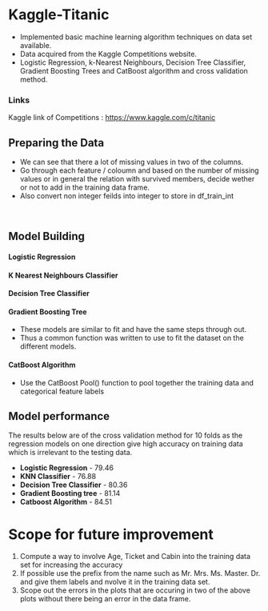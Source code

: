 # Kaggle-Titanic

* Implemented basic machine learning algorithm techniques on data set available.
* Data acquired from the Kaggle Competitions website.
* Logistic Regression, k-Nearest Neighbours, Decision Tree Classifier, Gradient Boosting Trees and CatBoost algorithm and cross validation method.

### Links 
Kaggle link of Competitions : https://www.kaggle.com/c/titanic

## Preparing the Data

* We can see that there a lot of missing values in two of the columns. 
* Go through each feature / coloumn and based on the number of missing values or in general the relation with survived members, decide wether or not to add in the training data frame.
* Also convert non integer feilds into integer to store in df_train_int

<img src="https://github.com/therrshan/Kaggle-Solutions/tree/master/Titanic/Images1.png" alt="">

<img src="https://github.com/therrshan/Kaggle-Solutions/tree/master/Titanic/Imagesimp.png" alt="">

## Model Building 

#### Logistic Regression
#### K Nearest Neighbours Classifier
#### Decision Tree Classifier
#### Gradient Boosting Tree

* These models are similar to fit and have the same steps through out.
* Thus a common function was written to use to fit the dataset on the different models.

#### CatBoost Algorithm

* Use the CatBoost Pool() function to pool together the training data and categorical feature labels


## Model performance

The results below are of the cross validation method for 10 folds as the regression models on one direction give high accuracy on training data which is irrelevant to the testing data.

*	**Logistic Regression** - 79.46
*	**KNN Classifier** - 76.88
*	**Decision Tree Classifier** - 80.36
*	**Gradient Boosting tree** - 81.14
*	**Catboost Algorithm** -  84.51

# Scope for future improvement

1. Compute a way to involve Age, Ticket and Cabin into the training data set for increasing the accuracy
2. If possible use the prefix from the name such as Mr. Mrs. Ms. Master. Dr. and give them labels and nvolve it in the training data set.
3. Scope out the errors in the plots that are occuring in two of the above plots without there being an error in the data frame.


